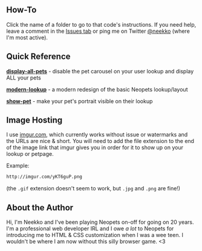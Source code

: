 ## How-To
Click the name of a folder to go to that code's instructions. If you need help, leave a comment in the [Issues tab](https://github.com/neekko/neopets/issues) or ping me on Twitter [@neekko](http://twitter.com/neekko/) (where I'm most active).

## Quick Reference
[**display-all-pets**](https://github.com/neekko/neopets/tree/main/display-all-pets) - disable the pet carousel on your user lookup and display ALL your pets

[**modern-lookup**](https://github.com/neekko/neopets/tree/main/modern-lookup) - a modern redesign of the basic Neopets lookup/layout

[**show-pet**](https://github.com/neekko/neopets/tree/main/show-pet) - make your pet's portrait visible on their lookup

## Image Hosting
I use [imgur.com](imgur.com), which currently works without issue or watermarks and the URLs are nice & short. You will need to add the file extension to the end of the image link that imgur gives you in order for it to show up on your lookup or petpage.

Example:
```html
http://imgur.com/yKT6guP.png
```

(the `.gif` extension doesn't seem to work, but `.jpg` and `.png` are fine!)

## About the Author
Hi, I'm Neekko and I've been playing Neopets on-off for going on 20 years. I'm a professional web developer IRL and I owe *a lot* to Neopets for introducing me to HTML & CSS customization when I was a wee teen. I wouldn't be where I am now without this silly browser game. <3

